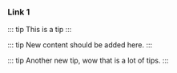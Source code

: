### Link 1

::: tip
This is a tip
:::

::: tip
New content should be added here.
:::

::: tip
Another new tip, wow that is a lot of tips.
:::

